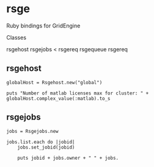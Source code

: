 rsge
====

Ruby bindings for GridEngine

Classes

rsgehost
rsgejobs < rsgereq
rsgequeue
rsgereq

## rsgehost ##
~~~
globalHost = Rsgehost.new("global")

puts "Number of matlab licenses max for cluster: " + globalHost.complex_value(:matlab).to_s
~~~

## rsgejobs ##
~~~
jobs = Rsgejobs.new

jobs.list.each do |jobid|
    jobs.set_jobid(jobid)

    puts jobid + jobs.owner + " " + jobs.
~~~

